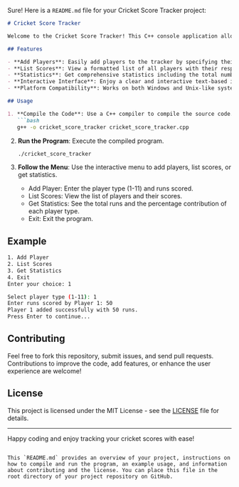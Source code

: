 

Sure! Here is a `README.md` file for your Cricket Score Tracker project:

```markdown
# Cricket Score Tracker

Welcome to the Cricket Score Tracker! This C++ console application allows you to manage and track cricket scores for up to 100 players across 11 different player types. The program provides a simple and interactive text-based user interface to add players, list scores, and get statistics.

## Features

- **Add Players**: Easily add players to the tracker by specifying their type and runs scored.
- **List Scores**: View a formatted list of all players with their respective IDs, types, and runs scored.
- **Statistics**: Get comprehensive statistics including the total number of players, total runs, and the percentage contribution of runs by each player type.
- **Interactive Interface**: Enjoy a clear and interactive text-based interface that guides you through the application.
- **Platform Compatibility**: Works on both Windows and Unix-like systems (Linux, macOS) with console clear functionality.

## Usage

1. **Compile the Code**: Use a C++ compiler to compile the source code.
   ```bash
   g++ -o cricket_score_tracker cricket_score_tracker.cpp
   ```

2. **Run the Program**: Execute the compiled program.
   ```bash
   ./cricket_score_tracker
   ```

3. **Follow the Menu**: Use the interactive menu to add players, list scores, or get statistics.
   - Add Player: Enter the player type (1-11) and runs scored.
   - List Scores: View the list of players and their scores.
   - Get Statistics: See the total runs and the percentage contribution of each player type.
   - Exit: Exit the program.

## Example

```bash
1. Add Player
2. List Scores
3. Get Statistics
4. Exit
Enter your choice: 1

Select player type (1-11): 1
Enter runs scored by Player 1: 50
Player 1 added successfully with 50 runs.
Press Enter to continue...
```

## Contributing

Feel free to fork this repository, submit issues, and send pull requests. Contributions to improve the code, add features, or enhance the user experience are welcome!

## License

This project is licensed under the MIT License - see the [LICENSE](LICENSE) file for details.

---

Happy coding and enjoy tracking your cricket scores with ease!
```

This `README.md` provides an overview of your project, instructions on how to compile and run the program, an example usage, and information about contributing and the license. You can place this file in the root directory of your project repository on GitHub.
